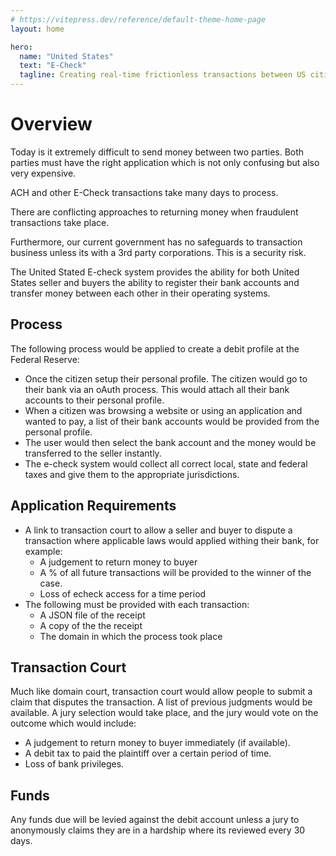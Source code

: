 ```yaml
---
# https://vitepress.dev/reference/default-theme-home-page
layout: home

hero:
  name: "United States"
  text: "E-Check"
  tagline: Creating real-time frictionless transactions between US citizens
---
```


# Overview

Today is it extremely difficult to send money between two parties. Both parties must have the right application which is not only confusing but also very expensive.

ACH and other E-Check transactions take many days to process.

There are conflicting approaches to returning money when fraudulent transactions take place.

Furthermore, our current government has no safeguards to transaction business unless its with a 3rd party corporations. This is a security risk.

The United Stated E-check system provides the ability for both United States seller and buyers the ability to register their bank accounts and transfer money between each other in their operating systems.

## Process

The following process would be applied to create a debit profile at the Federal Reserve:

- Once the citizen setup their personal profile. The citizen would go to their bank via an oAuth process. This would attach all their bank accounts to their personal profile.
- When a citizen was browsing a website or using an application and wanted to pay, a list of their bank accounts would be provided from the personal profile.
- The user would then select the bank account and the money would be transferred to the seller instantly.
- The e-check system would collect all correct local, state and federal taxes and give them to the appropriate jurisdictions.

## Application Requirements

- A link to transaction court to allow a seller and buyer to dispute a transaction where applicable laws would applied withing their bank, for example:
  - A judgement to return money to buyer
  - A % of all future transactions will be provided to the winner of the case.
  - Loss of echeck access for a time period
- The following must be provided with each transaction:
  - A JSON file of the receipt
  - A copy of the the receipt
  - The domain in which the process took place

## Transaction Court

Much like domain court, transaction court would allow people to submit a claim that disputes the transaction. A list of previous judgments would be available. A jury selection would take place, and the jury would vote on the outcome which would include:

- A judgement to return money to buyer immediately (if available).
- A debit tax to paid the plaintiff over a certain period of time.
- Loss of bank privileges.

## Funds

Any funds due will be levied against the debit account unless a jury to anonymously claims they are in a hardship where its reviewed every 30 days.
